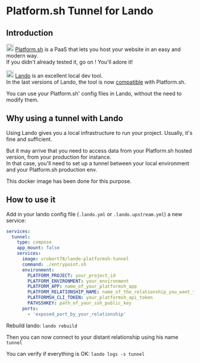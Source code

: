 # Platform.sh Tunnel for Lando

## Introduction

<img src="https://platform.sh/logos/redesign/Platformsh_icon_black.svg" width="20" height="20"> [Platform.sh](https://platform.sh) is a PaaS that lets you host your website in an easy and modern way.\
If you didn't already tested it, go on ! You'll adore it!

<img src="https://docs.lando.dev/images/hero-pink.png" width="20" height="20"> [Lando](https://docs.lando.dev/) is an excellent local dev tool.\
In the last versions of Lando, the tool is now [compatible](https://docs.lando.dev/config/platformsh.html) with Platform.sh.

You can use your Platform.sh' config files in Lando, without the need to modify them.

## Why using a tunnel with Lando

Using Lando gives you a local infrastructure to run your project. Usually, it's fine and sufficient.

But it may arrive that you need to access data from your Platform.sh hosted version, from your production for instance.\
In that case, you'll need to set up a tunnel between your local environment and your Platform.sh production env.

This docker image has been done for this purpose.

## How to use it

Add in your lando config file (`.lando.yml` or `.lando.upstream.yml`) a new service:

```yaml
services:
  tunnel:
    type: compose
    app_mount: false
    services:
      image: vrobert78/lando-platformsh-tunnel
      command: ./entrypoint.sh
      environment:
        PLATFORM_PROJECT: your_project_id
        PLATFORM_ENVIRONMENT: your_environment
        PLATFORM_APP: name_of_your_platformsh_app
        PLATFORM_RELATIONSHIP_NAME: name_of_the_relationship_you_want_to_connect
        PLATFORMSH_CLI_TOKEN: your_platformsh_api_token
        PATHSSHKEY: path_of_your_ssh_public_key
      ports:
        - 'exposed_port_by_your_relationship'
```

Rebuild lando: `lando rebuild`

Then you can now connect to your distant relationship using his name `tunnel`

You can verify if everything is OK: `lando logs -s tunnel`